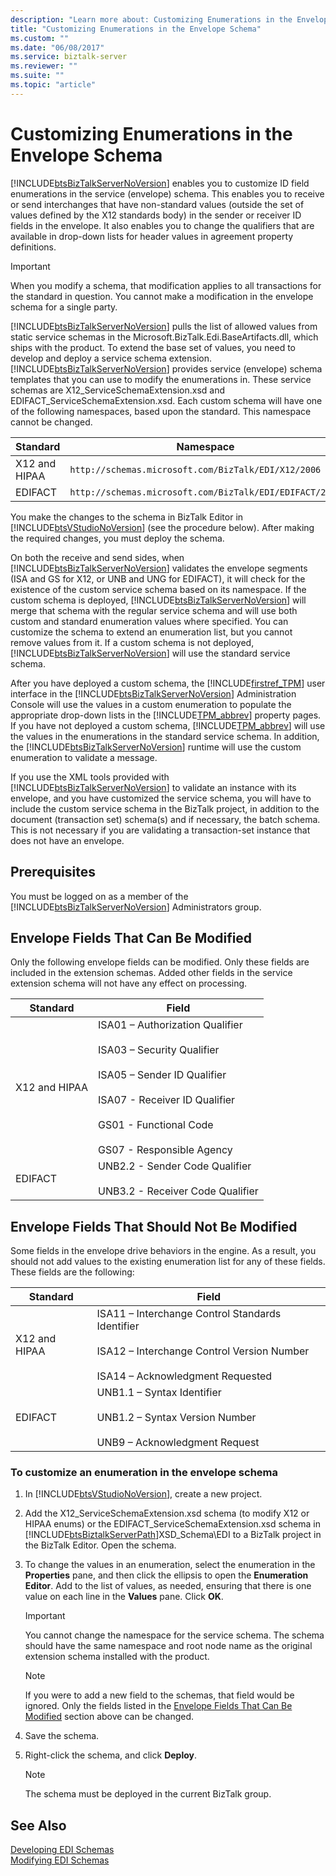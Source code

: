 ```yaml
---
description: "Learn more about: Customizing Enumerations in the Envelope Schema"
title: "Customizing Enumerations in the Envelope Schema"
ms.custom: ""
ms.date: "06/08/2017"
ms.service: biztalk-server
ms.reviewer: ""
ms.suite: ""
ms.topic: "article"
---
```

# Customizing Enumerations in the Envelope Schema
[!INCLUDE[btsBizTalkServerNoVersion](../includes/btsbiztalkservernoversion-md.md)] enables you to customize ID field enumerations in the service (envelope) schema. This enables you to receive or send interchanges that have non-standard values (outside the set of values defined by the X12 standards body) in the sender or receiver ID fields in the envelope. It also enables you to change the qualifiers that are available in drop-down lists for header values in agreement property definitions.  
  
> [!IMPORTANT]
>  When you modify a schema, that modification applies to all transactions for the standard in question. You cannot make a modification in the envelope schema for a single party.  
  
 [!INCLUDE[btsBizTalkServerNoVersion](../includes/btsbiztalkservernoversion-md.md)] pulls the list of allowed values from static service schemas in the Microsoft.BizTalk.Edi.BaseArtifacts.dll, which ships with the product. To extend the base set of values, you need to develop and deploy a service schema extension. [!INCLUDE[btsBizTalkServerNoVersion](../includes/btsbiztalkservernoversion-md.md)] provides service (envelope) schema templates that you can use to modify the enumerations in. These service schemas are X12_ServiceSchemaExtension.xsd and EDIFACT_ServiceSchemaExtension.xsd. Each custom schema will have one of the following namespaces, based upon the standard. This namespace cannot be changed.  
  
|Standard|Namespace|  
|--------------|---------------|  
|X12 and HIPAA|`http://schemas.microsoft.com/BizTalk/EDI/X12/2006`|  
|EDIFACT|`http://schemas.microsoft.com/BizTalk/EDI/EDIFACT/2006`|  
  
 You make the changes to the schema in BizTalk Editor in [!INCLUDE[btsVStudioNoVersion](../includes/btsvstudionoversion-md.md)] (see the procedure below). After making the required changes, you must deploy the schema.  
  
 On both the receive and send sides, when [!INCLUDE[btsBizTalkServerNoVersion](../includes/btsbiztalkservernoversion-md.md)] validates the envelope segments (ISA and GS for X12, or UNB and UNG for EDIFACT), it will check for the existence of the custom service schema based on its namespace. If the custom schema is deployed, [!INCLUDE[btsBizTalkServerNoVersion](../includes/btsbiztalkservernoversion-md.md)] will merge that schema with the regular service schema and will use both custom and standard enumeration values where specified. You can customize the schema to extend an enumeration list, but you cannot remove values from it. If a custom schema is not deployed, [!INCLUDE[btsBizTalkServerNoVersion](../includes/btsbiztalkservernoversion-md.md)] will use the standard service schema.  
  
 After you have deployed a custom schema, the [!INCLUDE[firstref_TPM](../includes/firstref-tpm-md.md)] user interface in the [!INCLUDE[btsBizTalkServerNoVersion](../includes/btsbiztalkservernoversion-md.md)] Administration Console will use the values in a custom enumeration to populate the appropriate drop-down lists in the [!INCLUDE[TPM_abbrev](../includes/tpm-abbrev-md.md)] property pages. If you have not deployed a custom schema, [!INCLUDE[TPM_abbrev](../includes/tpm-abbrev-md.md)] will use the values in the enumerations in the standard service schema. In addition, the [!INCLUDE[btsBizTalkServerNoVersion](../includes/btsbiztalkservernoversion-md.md)] runtime will use the custom enumeration to validate a message.  
  
 If you use the XML tools provided with [!INCLUDE[btsBizTalkServerNoVersion](../includes/btsbiztalkservernoversion-md.md)] to validate an instance with its envelope, and you have customized the service schema, you will have to include the custom service schema in the BizTalk project, in addition to the document (transaction set) schema(s) and if necessary, the batch schema. This is not necessary if you are validating a transaction-set instance that does not have an envelope.  
  
## Prerequisites  
 You must be logged on as a member of the [!INCLUDE[btsBizTalkServerNoVersion](../includes/btsbiztalkservernoversion-md.md)] Administrators group.  
  
##  <a name="BKMK_Env_Can"></a> Envelope Fields That Can Be Modified  
 Only the following envelope fields can be modified. Only these fields are included in the extension schemas. Added other fields in the service extension schema will not have any effect on processing.  
  
|Standard|Field|  
|--------------|-----------|  
|X12 and HIPAA|ISA01 – Authorization Qualifier<br /><br /> ISA03 – Security Qualifier<br /><br /> ISA05 – Sender ID Qualifier<br /><br /> ISA07 - Receiver ID Qualifier<br /><br /> GS01 - Functional Code<br /><br /> GS07 - Responsible Agency|  
|EDIFACT|UNB2.2 - Sender Code Qualifier<br /><br /> UNB3.2 - Receiver Code Qualifier|  
  
## Envelope Fields That Should Not Be Modified  
 Some fields in the envelope drive behaviors in the engine. As a result, you should not add values to the existing enumeration list for any of these fields. These fields are the following:  
  
|Standard|Field|  
|--------------|-----------|  
|X12 and HIPAA|ISA11 – Interchange Control Standards Identifier<br /><br /> ISA12 – Interchange Control Version Number<br /><br /> ISA14 – Acknowledgment Requested|  
|EDIFACT|UNB1.1 – Syntax Identifier<br /><br /> UNB1.2 – Syntax Version Number<br /><br /> UNB9 – Acknowledgment Request|  
  
### To customize an enumeration in the envelope schema  
  
1. In [!INCLUDE[btsVStudioNoVersion](../includes/btsvstudionoversion-md.md)], create a new project.  
  
2. Add the X12_ServiceSchemaExtension.xsd schema (to modify X12 or HIPAA enums) or the EDIFACT_ServiceSchemaExtension.xsd schema in [!INCLUDE[btsBiztalkServerPath](../includes/btsbiztalkserverpath-md.md)]XSD_Schema\EDI to a BizTalk project in the BizTalk Editor. Open the schema.  
  
3. To change the values in an enumeration, select the enumeration in the **Properties** pane, and then click the ellipsis to open the **Enumeration Editor**. Add to the list of values, as needed, ensuring that there is one value on each line in the **Values** pane. Click **OK**.  
  
   > [!IMPORTANT]
   >  You cannot change the namespace for the service schema. The schema should have the same namespace and root node name as the original extension schema installed with the product.  
  
   > [!NOTE]
   >  If you were to add a new field to the schemas, that field would be ignored. Only the fields listed in the [Envelope Fields That Can Be Modified](../core/customizing-enumerations-in-the-envelope-schema.md#BKMK_Env_Can) section above can be changed.  
  
4. Save the schema.  
  
5. Right-click the schema, and click **Deploy**.  
  
   > [!NOTE]
   >  The schema must be deployed in the current BizTalk group.  
  
## See Also  
 [Developing EDI Schemas](../core/developing-edi-schemas.md)   
 [Modifying EDI Schemas](../core/modifying-edi-schemas.md)
